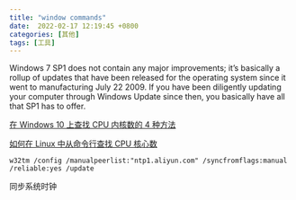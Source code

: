 ```yaml
---
title: "window commands"
date:  2022-02-17 12:19:45 +0800
categories: [其他]
tags: [工具]
---
```


Windows 7 SP1 does not contain any major improvements; it’s basically a rollup of updates that have been released for the operating system since it went to manufacturing July 22 2009. If you have been diligently updating your computer through Windows Update since then, you basically have all that SP1 has to offer.


[在 Windows 10 上查找 CPU 内核数的 4 种方法](https://www.top-password.com/blog/find-number-of-cores-in-your-cpu-on-windows-10/)

[如何在 Linux 中从命令行查找 CPU 核心数](https://ostechnix.com/find-number-cpu-cores-commandline-linux/#:~:text=To%20find%20out%20the%20CPU%20cores%2C%20run%20top,CPU%20core%20details%20from%20%22%20%2Fproc%2Fcpuinfo%20%22%20file.)


`w32tm /config /manualpeerlist:"ntp1.aliyun.com" /syncfromflags:manual /reliable:yes /update`

同步系统时钟


